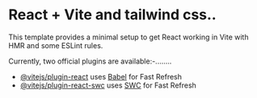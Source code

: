 # React + Vite  and tailwind css..

This template provides a minimal setup to get React working in Vite with HMR and some ESLint rules.

Currently, two official plugins are available:-........

- [@vitejs/plugin-react](https://github.com/vitejs/vite-plugin-react/blob/main/packages/plugin-react/README.md) uses [Babel](https://babeljs.io/) for Fast Refresh
- [@vitejs/plugin-react-swc](https://github.com/vitejs/vite-plugin-react-swc) uses [SWC](https://swc.rs/) for Fast Refresh
